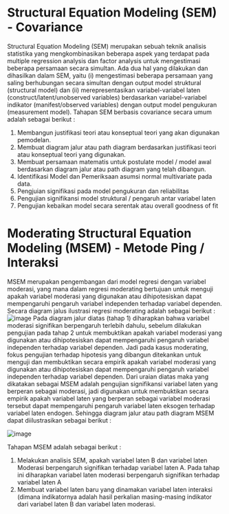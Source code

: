 # Structural Equation Modeling (SEM) - Covariance
Structural Equation Modeling (SEM) merupakan sebuah teknik analisis statistika yang mengkombinasikan beberapa aspek yang  terdapat  pada multiple  regression  analysis dan factor analysis untuk mengestimasi  beberapa  persamaan  secara simultan. Ada dua hal yang dilakukan dan dihasilkan dalam SEM, yaitu (i) mengestimasi beberapa persamaan yang saling berhubungan secara simultan dengan  output  model  struktural (structural  model) dan  (ii)  merepresentasikan  variabel-variabel laten (construct/latent/unobserved variables) berdasarkan variabel-variabel indikator (manifest/observed variables) dengan output model pengukuran (measurement model).
Tahapan SEM berbasis covariance secara umum adalah sebagai berikut :
1. Membangun justifikasi teori atau konseptual teori yang akan digunakan pemodelan.
2. Membuat diagram jalur atau path diagram berdasarkan justifikasi teori atau konseptual teori yang digunakan.
3. Membuat persamaan matematis untuk postulate model / model awal berdasarkan diagram jalur atau path diagram yang telah dibangun.
4. Identifikasi Model dan Pemeriksaan asumsi normal multivariate pada data.
5. Pengjuian signifikasi pada model pengukuran dan reliabilitas
6. Pengujian signifikansi model struktural / pengaruh antar variabel laten
7. Pengujian kebaikan model secara serentak atau overall goodness of fit

# Moderating Structural Equation Modeling (MSEM) - Metode Ping / Interaksi
MSEM merupakan pengembangan dari model regresi dengan variabel moderasi, yang mana dalam regresi moderating bertujuan untuk menguji apakah variabel moderasi yang digunakan atau dihipotesiskan dapat mempengaruhi pengaruh variabel independen terhadap variabel dependen. Secara diagram jalus ilustrasi regresi moderating adalah sebagai berikut :
![image](https://user-images.githubusercontent.com/36166387/81020778-cbdfcd00-8e93-11ea-8620-e8913d4e91c2.png)
Pada diagram jalur diatas (tahap 1) diharapkan bahwa variabel moderasi signifikan berpengaruh terlebih dahulu, sebelum dilakukan pengujian pada tahap 2 untuk membuktikan apakah variabel moderasi yang digunakan atau dihipotesiskan dapat mempengaruhi pengaruh variabel independen terhadap variabel dependen. Jadi pada kasus moderating, fokus pengujian terhadap hipotesis yang dibangun ditekankan untuk menguji dan membuktikan secara empirik apakah variabel moderasi yang digunakan atau dihipotesiskan dapat mempengaruhi pengaruh variabel independen terhadap variabel dependen. Dari uraian diatas maka yang dikatakan sebagai MSEM adalah pengujian signifikansi variabel laten yang berperan sebagai moderasi, jadi digunakan untuk membuktikan secara empirik apakah variabel laten yang berperan sebagai variabel moderasi tersebut dapat mempengaruhi pengaruh variabel laten eksogen terhadap variabel laten endogen. Sehingga diagram jalur atau path diagram MSEM dapat diilustrasikan sebagai berikut :

![image](https://user-images.githubusercontent.com/36166387/81024964-54b03600-8e9f-11ea-9d7b-cc268d5dfa22.png)

Tahapan MSEM adalah sebagai berikut :
1. Melakukan analisis SEM, apakah variabel laten B dan variabel laten Moderasi berpengaruh signifikan terhadap variabel laten A. Pada tahap ini diharapkan variabel laten moderasi berpengaruh signifikan terhadap variabel laten A
2. Membuat variabel laten baru yang dinamakan variabel laten interaksi (dimana indikatornya adalah hasil perkalian masing-masing indikator dari variabel laten B dan variabel laten moderasi.

